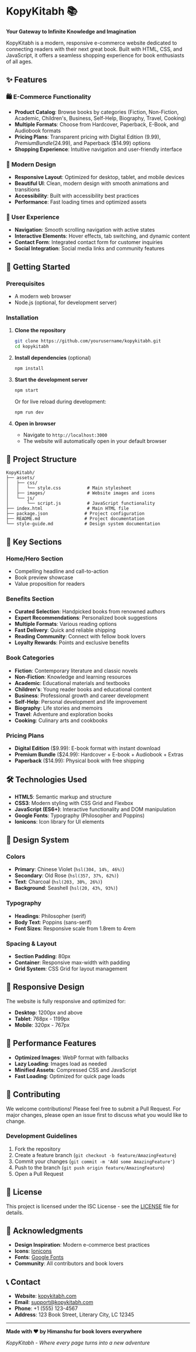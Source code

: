 # KopyKitabh 📚

**Your Gateway to Infinite Knowledge and Imagination**

KopyKitabh is a modern, responsive e-commerce website dedicated to connecting readers with their next great book. Built with HTML, CSS, and JavaScript, it offers a seamless shopping experience for book enthusiasts of all ages.

## ✨ Features

### 🛍️ E-Commerce Functionality
- **Product Catalog**: Browse books by categories (Fiction, Non-Fiction, Academic, Children's, Business, Self-Help, Biography, Travel, Cooking)
- **Multiple Formats**: Choose from Hardcover, Paperback, E-Book, and Audiobook formats
- **Pricing Plans**: Transparent pricing with Digital Edition ($9.99), Premium Bundle ($24.99), and Paperback ($14.99) options
- **Shopping Experience**: Intuitive navigation and user-friendly interface

### 🎨 Modern Design
- **Responsive Layout**: Optimized for desktop, tablet, and mobile devices
- **Beautiful UI**: Clean, modern design with smooth animations and transitions
- **Accessibility**: Built with accessibility best practices
- **Performance**: Fast loading times and optimized assets

### 📱 User Experience
- **Navigation**: Smooth scrolling navigation with active states
- **Interactive Elements**: Hover effects, tab switching, and dynamic content
- **Contact Form**: Integrated contact form for customer inquiries
- **Social Integration**: Social media links and community features

## 🚀 Getting Started

### Prerequisites
- A modern web browser
- Node.js (optional, for development server)

### Installation

1. **Clone the repository**
   ```bash
   git clone https://github.com/yourusername/kopykitabh.git
   cd kopykitabh
   ```

2. **Install dependencies** (optional)
   ```bash
   npm install
   ```

3. **Start the development server**
   ```bash
   npm start
   ```
   Or for live reload during development:
   ```bash
   npm run dev
   ```

4. **Open in browser**
   - Navigate to `http://localhost:3000`
   - The website will automatically open in your default browser

## 📁 Project Structure

```
KopyKitabh/
├── assets/
│   ├── css/
│   │   └── style.css          # Main stylesheet
│   ├── images/                # Website images and icons
│   └── js/
│       └── script.js          # JavaScript functionality
├── index.html                 # Main HTML file
├── package.json              # Project configuration
├── README.md                 # Project documentation
└── style-guide.md            # Design system documentation
```

## 🎯 Key Sections

### Home/Hero Section
- Compelling headline and call-to-action
- Book preview showcase
- Value proposition for readers

### Benefits Section
- **Curated Selection**: Handpicked books from renowned authors
- **Expert Recommendations**: Personalized book suggestions
- **Multiple Formats**: Various reading options
- **Fast Delivery**: Quick and reliable shipping
- **Reading Community**: Connect with fellow book lovers
- **Loyalty Rewards**: Points and exclusive benefits

### Book Categories
- **Fiction**: Contemporary literature and classic novels
- **Non-Fiction**: Knowledge and learning resources
- **Academic**: Educational materials and textbooks
- **Children's**: Young reader books and educational content
- **Business**: Professional growth and career development
- **Self-Help**: Personal development and life improvement
- **Biography**: Life stories and memoirs
- **Travel**: Adventure and exploration books
- **Cooking**: Culinary arts and cookbooks

### Pricing Plans
- **Digital Edition** ($9.99): E-book format with instant download
- **Premium Bundle** ($24.99): Hardcover + E-book + Audiobook + Extras
- **Paperback** ($14.99): Physical book with free shipping

## 🛠️ Technologies Used

- **HTML5**: Semantic markup and structure
- **CSS3**: Modern styling with CSS Grid and Flexbox
- **JavaScript (ES6+)**: Interactive functionality and DOM manipulation
- **Google Fonts**: Typography (Philosopher and Poppins)
- **Ionicons**: Icon library for UI elements

## 🎨 Design System

### Colors
- **Primary**: Chinese Violet (`hsl(304, 14%, 46%)`)
- **Secondary**: Old Rose (`hsl(357, 37%, 62%)`)
- **Text**: Charcoal (`hsl(203, 30%, 26%)`)
- **Background**: Seashell (`hsl(20, 43%, 93%)`)

### Typography
- **Headings**: Philosopher (serif)
- **Body Text**: Poppins (sans-serif)
- **Font Sizes**: Responsive scale from 1.8rem to 4rem

### Spacing & Layout
- **Section Padding**: 80px
- **Container**: Responsive max-width with padding
- **Grid System**: CSS Grid for layout management

## 📱 Responsive Design

The website is fully responsive and optimized for:
- **Desktop**: 1200px and above
- **Tablet**: 768px - 1199px
- **Mobile**: 320px - 767px

## 🚀 Performance Features

- **Optimized Images**: WebP format with fallbacks
- **Lazy Loading**: Images load as needed
- **Minified Assets**: Compressed CSS and JavaScript
- **Fast Loading**: Optimized for quick page loads

## 🤝 Contributing

We welcome contributions! Please feel free to submit a Pull Request. For major changes, please open an issue first to discuss what you would like to change.

### Development Guidelines
1. Fork the repository
2. Create a feature branch (`git checkout -b feature/AmazingFeature`)
3. Commit your changes (`git commit -m 'Add some AmazingFeature'`)
4. Push to the branch (`git push origin feature/AmazingFeature`)
5. Open a Pull Request

## 📄 License

This project is licensed under the ISC License - see the [LICENSE](LICENSE) file for details.

## 🙏 Acknowledgments

- **Design Inspiration**: Modern e-commerce best practices
- **Icons**: [Ionicons](https://ionic.io/ionicons)
- **Fonts**: [Google Fonts](https://fonts.google.com/)
- **Community**: All contributors and book lovers

## 📞 Contact

- **Website**: [kopykitabh.com](https://kopykitabh.com)
- **Email**: support@kopykitabh.com
- **Phone**: +1 (555) 123-4567
- **Address**: 123 Book Street, Literary City, LC 12345

---

**Made with ❤️ by Himanshu for book lovers everywhere**

*KopyKitabh - Where every page turns into a new adventure*


